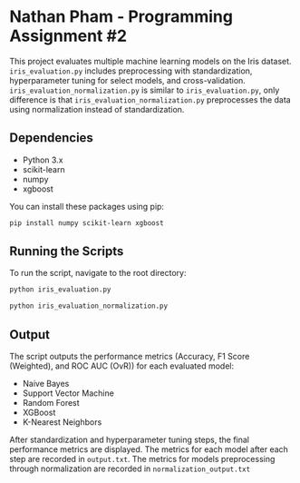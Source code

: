 # Nathan Pham - Programming Assignment #2

This project evaluates multiple machine learning models on the Iris dataset. `iris_evaluation.py` includes preprocessing with standardization, hyperparameter tuning for select models, and cross-validation. `iris_evaluation_normalization.py` is similar to `iris_evaluation.py`, only difference is that `iris_evaluation_normalization.py` preprocesses the data using normalization instead of standardization.

## Dependencies

- Python 3.x
- scikit-learn
- numpy
- xgboost

You can install these packages using pip:

```bash
pip install numpy scikit-learn xgboost
```

## Running the Scripts

To run the script, navigate to the root directory:

```bash
python iris_evaluation.py
```

```bash
python iris_evaluation_normalization.py
```

## Output

The script outputs the performance metrics (Accuracy, F1 Score (Weighted), and ROC AUC (OvR)) for each evaluated model:

- Naive Bayes
- Support Vector Machine
- Random Forest
- XGBoost
- K-Nearest Neighbors

After standardization and hyperparameter tuning steps, the final performance metrics are displayed. The metrics for each model after each step are recorded in `output.txt`. The metrics for models preprocessing through normalization are recorded in `normalization_output.txt`
